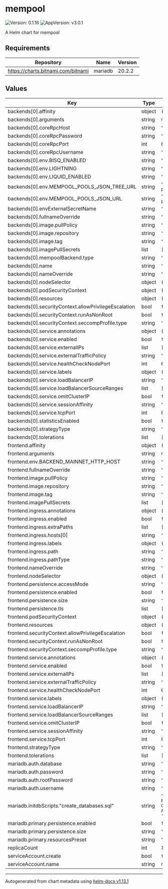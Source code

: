 # mempool

![Version: 0.1.16](https://img.shields.io/badge/Version-0.1.16-informational?style=flat-square) ![AppVersion: v3.0.1](https://img.shields.io/badge/AppVersion-v3.0.1-informational?style=flat-square)

A Helm chart for mempool

## Requirements

| Repository | Name | Version |
|------------|------|---------|
| https://charts.bitnami.com/bitnami | mariadb | 20.2.2 |

## Values

| Key | Type | Default | Description |
|-----|------|---------|-------------|
| backends[0].affinity | object | `{}` |  |
| backends[0].arguments | string | `nil` |  |
| backends[0].coreRpcHost | string | `"bitcoind"` |  |
| backends[0].coreRpcPassword | string | `""` |  |
| backends[0].coreRpcPort | int | `8332` |  |
| backends[0].coreRpcUsername | string | `"mempool"` |  |
| backends[0].env.BISQ_ENABLED | string | `"false"` |  |
| backends[0].env.LIGHTNING | string | `"false"` |  |
| backends[0].env.LIQUID_ENABLED | string | `"false"` |  |
| backends[0].env.MEMPOOL_POOLS_JSON_TREE_URL | string | `"https://api.github.com/repos/mempool/mining-pools/git/trees/master"` |  |
| backends[0].env.MEMPOOL_POOLS_JSON_URL | string | `"https://raw.githubusercontent.com/mempool/mining-pools/master/pools-v2.json"` |  |
| backends[0].envExternalSecretName | string | `""` |  |
| backends[0].fullnameOverride | string | `""` |  |
| backends[0].image.pullPolicy | string | `"IfNotPresent"` |  |
| backends[0].image.repository | string | `"mempool/backend"` |  |
| backends[0].image.tag | string | `"v3.0.1"` |  |
| backends[0].imagePullSecrets | list | `[]` |  |
| backends[0].mempoolBackend.type | string | `"none"` |  |
| backends[0].name | string | `"mainnet"` |  |
| backends[0].nameOverride | string | `""` |  |
| backends[0].nodeSelector | object | `{}` |  |
| backends[0].podSecurityContext | object | `{}` |  |
| backends[0].resources | object | `{}` |  |
| backends[0].securityContext.allowPrivilegeEscalation | bool | `false` |  |
| backends[0].securityContext.runAsNonRoot | bool | `true` |  |
| backends[0].securityContext.seccompProfile.type | string | `"RuntimeDefault"` |  |
| backends[0].service.annotations | object | `{}` |  |
| backends[0].service.enabled | bool | `true` |  |
| backends[0].service.externalIPs | list | `[]` |  |
| backends[0].service.externalTrafficPolicy | string | `""` |  |
| backends[0].service.healthCheckNodePort | int | `0` |  |
| backends[0].service.labels | object | `{}` |  |
| backends[0].service.loadBalancerIP | string | `""` |  |
| backends[0].service.loadBalancerSourceRanges | list | `[]` |  |
| backends[0].service.omitClusterIP | bool | `false` |  |
| backends[0].service.sessionAffinity | string | `""` |  |
| backends[0].service.tcpPort | int | `8999` |  |
| backends[0].statisticsEnabled | bool | `true` |  |
| backends[0].strategyType | string | `"Recreate"` |  |
| backends[0].tolerations | list | `[]` |  |
| frontend.affinity | object | `{}` |  |
| frontend.arguments | string | `nil` |  |
| frontend.env.BACKEND_MAINNET_HTTP_HOST | string | `"mempool-backend-mainnet"` |  |
| frontend.fullnameOverride | string | `""` |  |
| frontend.image.pullPolicy | string | `"IfNotPresent"` |  |
| frontend.image.repository | string | `"mempool/frontend"` |  |
| frontend.image.tag | string | `"v3.0.1"` |  |
| frontend.imagePullSecrets | list | `[]` |  |
| frontend.ingress.annotations | object | `{}` |  |
| frontend.ingress.enabled | bool | `false` |  |
| frontend.ingress.extraPaths | list | `[]` |  |
| frontend.ingress.hosts[0] | string | `"chart-example.local"` |  |
| frontend.ingress.labels | object | `{}` |  |
| frontend.ingress.path | string | `"/"` |  |
| frontend.ingress.pathType | string | `"Prefix"` |  |
| frontend.nameOverride | string | `""` |  |
| frontend.nodeSelector | object | `{}` |  |
| frontend.persistence.accessMode | string | `"ReadWriteOnce"` |  |
| frontend.persistence.enabled | bool | `false` |  |
| frontend.persistence.size | string | `"5Gi"` |  |
| frontend.persistence.tls | list | `[]` |  |
| frontend.podSecurityContext | object | `{}` |  |
| frontend.resources | object | `{}` |  |
| frontend.securityContext.allowPrivilegeEscalation | bool | `false` |  |
| frontend.securityContext.runAsNonRoot | bool | `true` |  |
| frontend.securityContext.seccompProfile.type | string | `"RuntimeDefault"` |  |
| frontend.service.annotations | object | `{}` |  |
| frontend.service.enabled | bool | `true` |  |
| frontend.service.externalIPs | list | `[]` |  |
| frontend.service.externalTrafficPolicy | string | `""` |  |
| frontend.service.healthCheckNodePort | int | `0` |  |
| frontend.service.labels | object | `{}` |  |
| frontend.service.loadBalancerIP | string | `""` |  |
| frontend.service.loadBalancerSourceRanges | list | `[]` |  |
| frontend.service.omitClusterIP | bool | `false` |  |
| frontend.service.sessionAffinity | string | `""` |  |
| frontend.service.tcpPort | int | `8080` |  |
| frontend.strategyType | string | `"Recreate"` |  |
| frontend.tolerations | list | `[]` |  |
| mariadb.auth.database | string | `"mempool"` |  |
| mariadb.auth.password | string | `"mempool"` |  |
| mariadb.auth.rootPassword | string | `"admin"` |  |
| mariadb.auth.username | string | `"mempool"` |  |
| mariadb.initdbScripts."create_databases.sql" | string | `"CREATE DATABASE IF NOT EXISTS mainnet;\nGRANT ALL PRIVILEGES ON mainnet.* TO 'mempool'@'%';\n\n# CREATE DATABASE IF NOT EXISTS testnet;\n# GRANT ALL PRIVILEGES ON testnet.* TO 'mempool'@'%';\nFLUSH PRIVILEGES;"` |  |
| mariadb.primary.persistence.enabled | bool | `false` |  |
| mariadb.primary.persistence.size | string | `"8Gi"` |  |
| mariadb.primary.resourcesPreset | string | `"small"` |  |
| replicaCount | int | `1` |  |
| serviceAccount.create | bool | `true` |  |
| serviceAccount.name | string | `nil` |  |

----------------------------------------------
Autogenerated from chart metadata using [helm-docs v1.13.1](https://github.com/norwoodj/helm-docs/releases/v1.13.1)
